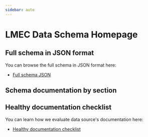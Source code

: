 ```yaml
---
sidebar: auto
---
```


# LMEC Data Schema Homepage

## Full schema in JSON format

You can browse the full schema in JSON format here:
- [Full schema JSON](https://github.com/bplmaps/Data-Context/blob/master/schema.json)

## Schema documentation by section
<schema-full></schema-full>


## Healthy documentation checklist

You can learn how we evaluate data source's documentation here:
- [Healthy documentation checklist](./healthcheck.html)





